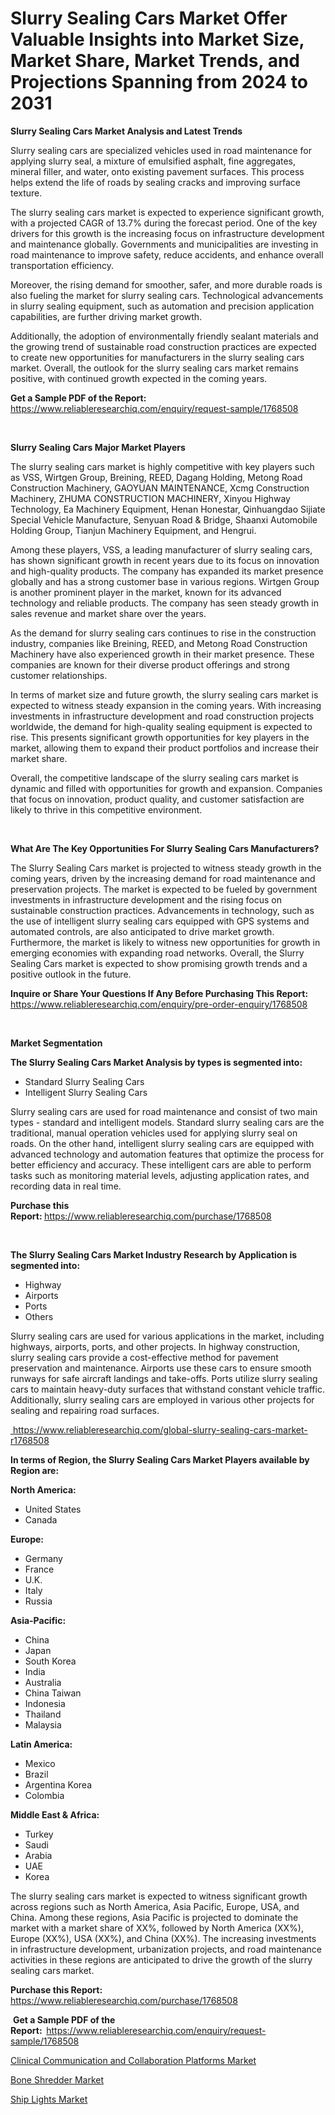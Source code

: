 <p><h1>Slurry Sealing Cars Market Offer Valuable Insights into Market Size, Market Share, Market Trends, and Projections Spanning from 2024 to 2031</h1></p><p><strong>Slurry Sealing Cars Market Analysis and Latest Trends</strong></p>
<p><p>Slurry sealing cars are specialized vehicles used in road maintenance for applying slurry seal, a mixture of emulsified asphalt, fine aggregates, mineral filler, and water, onto existing pavement surfaces. This process helps extend the life of roads by sealing cracks and improving surface texture.</p><p>The slurry sealing cars market is expected to experience significant growth, with a projected CAGR of 13.7% during the forecast period. One of the key drivers for this growth is the increasing focus on infrastructure development and maintenance globally. Governments and municipalities are investing in road maintenance to improve safety, reduce accidents, and enhance overall transportation efficiency.</p><p>Moreover, the rising demand for smoother, safer, and more durable roads is also fueling the market for slurry sealing cars. Technological advancements in slurry sealing equipment, such as automation and precision application capabilities, are further driving market growth.</p><p>Additionally, the adoption of environmentally friendly sealant materials and the growing trend of sustainable road construction practices are expected to create new opportunities for manufacturers in the slurry sealing cars market. Overall, the outlook for the slurry sealing cars market remains positive, with continued growth expected in the coming years.</p></p>
<p><strong>Get a Sample PDF of the Report:&nbsp;</strong> <a href="https://www.reliableresearchiq.com/enquiry/request-sample/1768508">https://www.reliableresearchiq.com/enquiry/request-sample/1768508</a></p>
<p>&nbsp;</p>
<p><strong>Slurry Sealing Cars Major Market Players</strong></p>
<p><p>The slurry sealing cars market is highly competitive with key players such as VSS, Wirtgen Group, Breining, REED, Dagang Holding, Metong Road Construction Machinery, GAOYUAN MAINTENANCE, Xcmg Construction Machinery, ZHUMA CONSTRUCTION MACHINERY, Xinyou Highway Technology, Ea Machinery Equipment, Henan Honestar, Qinhuangdao Sijiate Special Vehicle Manufacture, Senyuan Road & Bridge, Shaanxi Automobile Holding Group, Tianjun Machinery Equipment, and Hengrui.</p><p>Among these players, VSS, a leading manufacturer of slurry sealing cars, has shown significant growth in recent years due to its focus on innovation and high-quality products. The company has expanded its market presence globally and has a strong customer base in various regions. Wirtgen Group is another prominent player in the market, known for its advanced technology and reliable products. The company has seen steady growth in sales revenue and market share over the years.</p><p>As the demand for slurry sealing cars continues to rise in the construction industry, companies like Breining, REED, and Metong Road Construction Machinery have also experienced growth in their market presence. These companies are known for their diverse product offerings and strong customer relationships.</p><p>In terms of market size and future growth, the slurry sealing cars market is expected to witness steady expansion in the coming years. With increasing investments in infrastructure development and road construction projects worldwide, the demand for high-quality sealing equipment is expected to rise. This presents significant growth opportunities for key players in the market, allowing them to expand their product portfolios and increase their market share.</p><p>Overall, the competitive landscape of the slurry sealing cars market is dynamic and filled with opportunities for growth and expansion. Companies that focus on innovation, product quality, and customer satisfaction are likely to thrive in this competitive environment.</p></p>
<p>&nbsp;</p>
<p><strong>What Are The Key Opportunities For Slurry Sealing Cars Manufacturers?</strong></p>
<p><p>The Slurry Sealing Cars market is projected to witness steady growth in the coming years, driven by the increasing demand for road maintenance and preservation projects. The market is expected to be fueled by government investments in infrastructure development and the rising focus on sustainable construction practices. Advancements in technology, such as the use of intelligent slurry sealing cars equipped with GPS systems and automated controls, are also anticipated to drive market growth. Furthermore, the market is likely to witness new opportunities for growth in emerging economies with expanding road networks. Overall, the Slurry Sealing Cars market is expected to show promising growth trends and a positive outlook in the future.</p></p>
<p><strong>Inquire or Share Your Questions If Any Before Purchasing This Report:</strong> <a href="https://www.reliableresearchiq.com/enquiry/pre-order-enquiry/1768508">https://www.reliableresearchiq.com/enquiry/pre-order-enquiry/1768508</a></p>
<p>&nbsp;</p>
<p><strong>Market Segmentation</strong></p>
<p><strong>The Slurry Sealing Cars Market Analysis by types is segmented into:</strong></p>
<p><ul><li>Standard Slurry Sealing Cars</li><li>Intelligent Slurry Sealing Cars</li></ul></p>
<p><p>Slurry sealing cars are used for road maintenance and consist of two main types - standard and intelligent models. Standard slurry sealing cars are the traditional, manual operation vehicles used for applying slurry seal on roads. On the other hand, intelligent slurry sealing cars are equipped with advanced technology and automation features that optimize the process for better efficiency and accuracy. These intelligent cars are able to perform tasks such as monitoring material levels, adjusting application rates, and recording data in real time.</p></p>
<p><strong>Purchase this Report:&nbsp;</strong><a href="https://www.reliableresearchiq.com/purchase/1768508">https://www.reliableresearchiq.com/purchase/1768508</a></p>
<p>&nbsp;</p>
<p><strong>The Slurry Sealing Cars Market Industry Research by Application is segmented into:</strong></p>
<p><ul><li>Highway</li><li>Airports</li><li>Ports</li><li>Others</li></ul></p>
<p><p>Slurry sealing cars are used for various applications in the market, including highways, airports, ports, and other projects. In highway construction, slurry sealing cars provide a cost-effective method for pavement preservation and maintenance. Airports use these cars to ensure smooth runways for safe aircraft landings and take-offs. Ports utilize slurry sealing cars to maintain heavy-duty surfaces that withstand constant vehicle traffic. Additionally, slurry sealing cars are employed in various other projects for sealing and repairing road surfaces.</p></p>
<p><a href="https://www.reliableresearchiq.com/global-slurry-sealing-cars-market-r1768508">&nbsp;https://www.reliableresearchiq.com/global-slurry-sealing-cars-market-r1768508</a></p>
<p><strong>In terms of Region, the Slurry Sealing Cars Market Players available by Region are:</strong></p>
<p>
    <p> <strong> North America: </strong>
        <ul>
            <li>United States</li>
            <li>Canada</li>
        </ul>
        </p> 
    <p> <strong> Europe: </strong>
        <ul>
            <li>Germany</li>
            <li>France</li>
            <li>U.K.</li>
            <li>Italy</li>
            <li>Russia</li>
        </ul>
        </p> 
    <p> <strong> Asia-Pacific: </strong>
        <ul>
            <li>China</li>
            <li>Japan</li>
            <li>South Korea</li>
            <li>India</li>
            <li>Australia</li>
            <li>China Taiwan</li>
            <li>Indonesia</li>
            <li>Thailand</li>
            <li>Malaysia</li>
        </ul>
        </p> 
    <p> <strong> Latin America: </strong>
        <ul>
            <li>Mexico</li>
            <li>Brazil</li>
            <li>Argentina Korea</li>
            <li>Colombia</li>
        </ul>
        </p> 
    <p> <strong> Middle East & Africa: </strong>
        <ul>
            <li>Turkey</li>
            <li>Saudi</li>
            <li>Arabia</li>
            <li>UAE</li>
            <li>Korea</li>
        </ul>
    </p>
    </p>
<p><p>The slurry sealing cars market is expected to witness significant growth across regions such as North America, Asia Pacific, Europe, USA, and China. Among these regions, Asia Pacific is projected to dominate the market with a market share of XX%, followed by North America (XX%), Europe (XX%), USA (XX%), and China (XX%). The increasing investments in infrastructure development, urbanization projects, and road maintenance activities in these regions are anticipated to drive the growth of the slurry sealing cars market.</p></p>
<p><strong>Purchase this Report: </strong><a href="https://www.reliableresearchiq.com/purchase/1768508">https://www.reliableresearchiq.com/purchase/1768508</a></p>
<p>&nbsp;<strong>Get a Sample PDF of the Report:&nbsp;&nbsp;</strong><a href="https://www.reliableresearchiq.com/enquiry/request-sample/1768508">https://www.reliableresearchiq.com/enquiry/request-sample/1768508</a></p>
<p><strong></strong></p>
<p><p><a href="https://issuu.com/reportprime-2/docs/clinical-communication-and-collaboration-platforms">Clinical Communication and Collaboration Platforms Market</a></p><p><a href="https://github.com/nusratjahan12006/Market-Research-Report-List-1/blob/main/bone-shredder-market.md">Bone Shredder Market</a></p><p><a href="https://view.publitas.com/reportprime-1/ship-lights-market-size-is-growing-at-cagr-of-14-1-and-this-report-covers-analysis-by-type-application-growth-and-forecast-2024-2031/">Ship Lights Market</a></p></p>